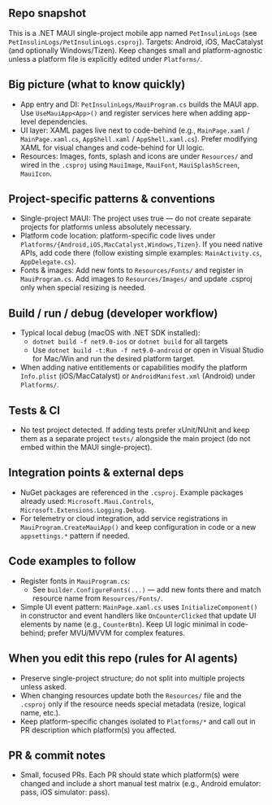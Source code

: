 ## Repo snapshot

This is a .NET MAUI single-project mobile app named `PetInsulinLogs` (see `PetInsulinLogs/PetInsulinLogs.csproj`). Targets: Android, iOS, MacCatalyst (and optionally Windows/Tizen). Keep changes small and platform-agnostic unless a platform file is explicitly edited under `Platforms/`.

## Big picture (what to know quickly)

- App entry and DI: `PetInsulinLogs/MauiProgram.cs` builds the MAUI app. Use `UseMauiApp<App>()` and register services here when adding app-level dependencies.
- UI layer: XAML pages live next to code-behind (e.g., `MainPage.xaml` / `MainPage.xaml.cs`, `AppShell.xaml` / `AppShell.xaml.cs`). Prefer modifying XAML for visual changes and code-behind for UI logic.
- Resources: Images, fonts, splash and icons are under `Resources/` and wired in the `.csproj` using `MauiImage`, `MauiFont`, `MauiSplashScreen`, `MauiIcon`.

## Project-specific patterns & conventions

- Single-project MAUI: The project uses <SingleProject>true</SingleProject> — do not create separate projects for platforms unless absolutely necessary.
- Platform code location: platform-specific code lives under `Platforms/{Android,iOS,MacCatalyst,Windows,Tizen}`. If you need native APIs, add code there (follow existing simple examples: `MainActivity.cs`, `AppDelegate.cs`).
- Fonts & images: Add new fonts to `Resources/Fonts/` and register in `MauiProgram.cs`. Add images to `Resources/Images/` and update .csproj only when special resizing is needed.

## Build / run / debug (developer workflow)

- Typical local debug (macOS with .NET SDK installed):
  - `dotnet build -f net9.0-ios` or `dotnet build` for all targets
  - Use `dotnet build -t:Run -f net9.0-android` or open in Visual Studio for Mac/Win and run the desired platform target.
- When adding native entitlements or capabilities modify the platform `Info.plist` (iOS/MacCatalyst) or `AndroidManifest.xml` (Android) under `Platforms/`.

## Tests & CI

- No test project detected. If adding tests prefer xUnit/NUnit and keep them as a separate project `tests/` alongside the main project (do not embed within the MAUI single-project).

## Integration points & external deps

- NuGet packages are referenced in the `.csproj`. Example packages already used: `Microsoft.Maui.Controls`, `Microsoft.Extensions.Logging.Debug`.
- For telemetry or cloud integration, add service registrations in `MauiProgram.CreateMauiApp()` and keep configuration in code or a new `appsettings.*` pattern if needed.

## Code examples to follow

- Register fonts in `MauiProgram.cs`:
  - See `builder.ConfigureFonts(...)` — add new fonts there and match resource name from `Resources/Fonts/`.
- Simple UI event pattern: `MainPage.xaml.cs` uses `InitializeComponent()` in constructor and event handlers like `OnCounterClicked` that update UI elements by name (e.g., `CounterBtn`). Keep UI logic minimal in code-behind; prefer MVU/MVVM for complex features.

## When you edit this repo (rules for AI agents)

- Preserve single-project structure; do not split into multiple projects unless asked.
- When changing resources update both the `Resources/` file and the `.csproj` only if the resource needs special metadata (resize, logical name, etc.).
- Keep platform-specific changes isolated to `Platforms/*` and call out in PR description which platform(s) you affected.

## PR & commit notes

- Small, focused PRs. Each PR should state which platform(s) were changed and include a short manual test matrix (e.g., Android emulator: pass, iOS simulator: pass).
